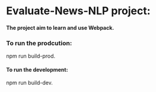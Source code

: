 # Evaluate-News-NLP project:
#### The project aim to learn and use Webpack.
### To run the prodcution:
npm run build-prod.

#### To run the development:
npm run build-dev.

